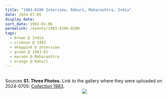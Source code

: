 ```yaml
---
title: "1983-0100 Interview, Rāhurī, Maharashtra, India"
date: 2024-07-05
display_date: 
sort_date: 1983-01-06
permalink: /events/1983-0106-0100
tags:
  - brown @ India
  - crimson @ 1983
  - deeppink @ Interview
  - green @ 1983-01
  - maroon @ Maharashtra
  - orange @ Rāhurī
---
```


<br>

<wave-list>
  <list-title color="DarkSeaGreen" width="40">Sources</list-title>
  <list-item color="BlanchedAlmond"  width="280"><b>S1. Three Photos.</b> Link to the gallery where they were uploaded on 2024-0705: <a href="https://eternalmoments.smugmug.com/Collections/Mahipalsingh-Jaisingh-Raul-Collection/1983">Collection 1983</a>.</list-item>
</wave-list>

<div style="text-align: center"><img src="https://pub-bcc3cbe9b1e94ba1ac28915f7a3900fa.r2.dev/1983-0100_Interview_Rahuri_Maharashtra_India_02_(from_tif)_(Mahipalsingh_Jaisingh_Raul_Collection_scanned_by_Ankit_Khare).jpg" /></div>